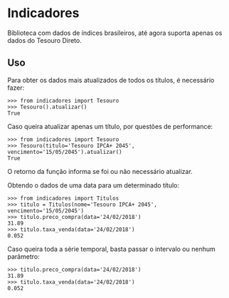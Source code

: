 Indicadores
=============

Biblioteca com dados de índices brasileiros, até agora suporta apenas os dados do Tesouro Direto.

Uso
----

Para obter os dados mais atualizados de todos os títulos, é necessário fazer:

```
>>> from indicadores import Tesouro
>>> Tesouro().atualizar()
True
```

Caso queira atualizar apenas um título, por questões de performance:

```
>>> from indicadores import Tesouro
>>> Tesouro(titulo='Tesouro IPCA+ 2045', vencimento='15/05/2045').atualizar()
True
```

O retorno da função informa se foi ou não necessário atualizar.

Obtendo o dados de uma data para um determinado título:

```
>>> from indicadores import Titulos
>>> titulo = Titulos(nome='Tesouro IPCA+ 2045', vencimento='15/05/2045')
>>> titulo.preco_compra(data='24/02/2018')
31.89
>>> titulo.taxa_venda(data='24/02/2018')
0.052
```

Caso queira toda a série temporal, basta passar o intervalo ou nenhum parâmetro:

```
>>> titulo.preco_compra(data='24/02/2018')
31.89
>>> titulo.taxa_venda(data='24/02/2018')
0.052
```

